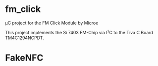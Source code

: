 # fm_click
µC project for the FM Click Module by Microe

This project implements the Si 7403 FM-Chip via I²C to the Tiva C Board TM4C1294NCPDT. <br/>
# FakeNFC
